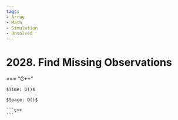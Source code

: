 ```yaml
---
tags:
- Array
- Math
- Simulation
- Unsolved
---
```



# 2028. Find Missing Observations

=== "C++"

    $Time: O()$

    $Space: O()$

    ```c++
    ```